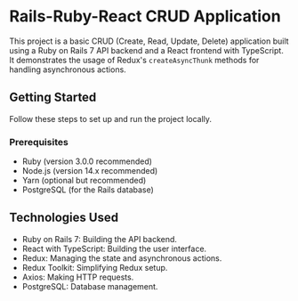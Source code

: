 # Rails-Ruby-React CRUD Application

This project is a basic CRUD (Create, Read, Update, Delete) application built using a Ruby on Rails 7 API backend and a React frontend with TypeScript. It demonstrates the usage of Redux's `createAsyncThunk` methods for handling asynchronous actions.

## Getting Started

Follow these steps to set up and run the project locally.

### Prerequisites

- Ruby (version 3.0.0 recommended)
- Node.js (version 14.x recommended)
- Yarn (optional but recommended)
- PostgreSQL (for the Rails database)

## Technologies Used

- Ruby on Rails 7: Building the API backend.
- React with TypeScript: Building the user interface.
- Redux: Managing the state and asynchronous actions.
- Redux Toolkit: Simplifying Redux setup.
- Axios: Making HTTP requests.
- PostgreSQL: Database management.
